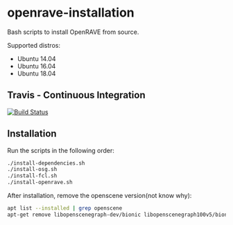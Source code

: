# openrave-installation

Bash scripts to install OpenRAVE from source. 

Supported distros:
* Ubuntu 14.04
* Ubuntu 16.04
* Ubuntu 18.04

## Travis - Continuous Integration

[![Build Status](https://travis-ci.org/crigroup/openrave-installation.svg?branch=master)](https://travis-ci.org/crigroup/openrave-installation)


## Installation
Run the scripts in the following order:
```bash
./install-dependencies.sh
./install-osg.sh
./install-fcl.sh
./install-openrave.sh
```   
After installation, remove the openscene version(not know why):  
```bash
apt list --installed | grep openscene  
apt-get remove libopenscenegraph-dev/bionic libopenscenegraph100v5/bionic openscenegraph/bionic  
```  
